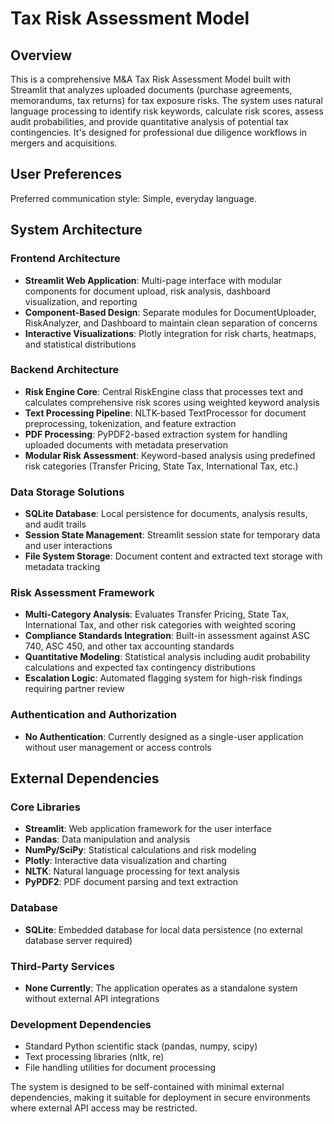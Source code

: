 # Tax Risk Assessment Model

## Overview

This is a comprehensive M&A Tax Risk Assessment Model built with Streamlit that analyzes uploaded documents (purchase agreements, memorandums, tax returns) for tax exposure risks. The system uses natural language processing to identify risk keywords, calculate risk scores, assess audit probabilities, and provide quantitative analysis of potential tax contingencies. It's designed for professional due diligence workflows in mergers and acquisitions.

## User Preferences

Preferred communication style: Simple, everyday language.

## System Architecture

### Frontend Architecture
- **Streamlit Web Application**: Multi-page interface with modular components for document upload, risk analysis, dashboard visualization, and reporting
- **Component-Based Design**: Separate modules for DocumentUploader, RiskAnalyzer, and Dashboard to maintain clean separation of concerns
- **Interactive Visualizations**: Plotly integration for risk charts, heatmaps, and statistical distributions

### Backend Architecture
- **Risk Engine Core**: Central RiskEngine class that processes text and calculates comprehensive risk scores using weighted keyword analysis
- **Text Processing Pipeline**: NLTK-based TextProcessor for document preprocessing, tokenization, and feature extraction
- **PDF Processing**: PyPDF2-based extraction system for handling uploaded documents with metadata preservation
- **Modular Risk Assessment**: Keyword-based analysis using predefined risk categories (Transfer Pricing, State Tax, International Tax, etc.)

### Data Storage Solutions
- **SQLite Database**: Local persistence for documents, analysis results, and audit trails
- **Session State Management**: Streamlit session state for temporary data and user interactions
- **File System Storage**: Document content and extracted text storage with metadata tracking

### Risk Assessment Framework
- **Multi-Category Analysis**: Evaluates Transfer Pricing, State Tax, International Tax, and other risk categories with weighted scoring
- **Compliance Standards Integration**: Built-in assessment against ASC 740, ASC 450, and other tax accounting standards
- **Quantitative Modeling**: Statistical analysis including audit probability calculations and expected tax contingency distributions
- **Escalation Logic**: Automated flagging system for high-risk findings requiring partner review

### Authentication and Authorization
- **No Authentication**: Currently designed as a single-user application without user management or access controls

## External Dependencies

### Core Libraries
- **Streamlit**: Web application framework for the user interface
- **Pandas**: Data manipulation and analysis
- **NumPy/SciPy**: Statistical calculations and risk modeling
- **Plotly**: Interactive data visualization and charting
- **NLTK**: Natural language processing for text analysis
- **PyPDF2**: PDF document parsing and text extraction

### Database
- **SQLite**: Embedded database for local data persistence (no external database server required)

### Third-Party Services
- **None Currently**: The application operates as a standalone system without external API integrations

### Development Dependencies
- Standard Python scientific stack (pandas, numpy, scipy)
- Text processing libraries (nltk, re)
- File handling utilities for document processing

The system is designed to be self-contained with minimal external dependencies, making it suitable for deployment in secure environments where external API access may be restricted.